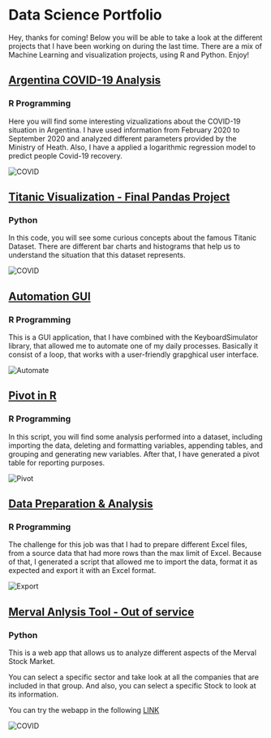 # Data Science Portfolio

Hey, thanks for coming! Below you will be able to take a look at the different projects that I have been working on during the last time. There are a mix of Machine Learning and visualization projects, using R and Python. Enjoy! 

## [Argentina COVID-19 Analysis](https://github.com/Chaspeer/Covid-19-LogisticRegression-RProgramming)

### R Programming

Here you will find some interesting vizualizations about the COVID-19 situation in Argentina. I have used information from February 2020 to September 2020 and analyzed different parameters provided by the Ministry of Heath. Also, I have a applied a logarithmic regression model to predict people Covid-19 recovery.

![COVID](https://www.ambb.org.ar/images/Fotos/400x265/RDCovid19Argentina.png)

## [Titanic Visualization - Final Pandas Project](https://github.com/Chaspeer/Data-Science.Projects/blob/main/zerotopandas_course_project.ipynb)

### Python

In this code, you will see some curious concepts about the famous Titanic Dataset. There are different bar charts and histograms that help us to understand the situation that this dataset represents.  

![COVID](https://pbs.twimg.com/media/EgNGdqlX0AA2ciR?format=jpg&name=900x900)

## [Automation GUI](https://github.com/Chaspeer/Data-Science.Projects/blob/main/GUI_KeySimulator.R)

### R Programming

This is a GUI application, that I have combined with the KeyboardSimulator library, that allowed me to automate one of my daily processes. Basically it consist of a loop, that works with a user-friendly grapghical user interface. 

![Automate](https://i0.wp.com/www.globaltrademag.com/wp-content/uploads/2018/12/software.jpg?w=970&ssl=1)

## [Pivot in R](https://github.com/Chaspeer/Data-Science.Projects/blob/main/Analysis_Pivot.R)

### R Programming

In this script, you will find some analysis performed into a dataset, including importing the data, deleting and formatting variables, appending tables, and grouping and generating new variables. After that, I have generated a pivot table for reporting purposes. 

![Pivot](https://www.xelplus.com/wp-content/uploads/2020/10/blogicon_multipletables_flat_168bce-400x225.jpg)

## [Data Preparation & Analysis](https://github.com/Chaspeer/Data-Science.Projects/blob/main/Import_Analysis_Export.R)

### R Programming

The challenge for this job was that I had to prepare different Excel files, from a source data that had more rows than the max limit of Excel. Because of that, I generated a script that allowed me to import the data, format it as expected and export it with an Excel format. 

![Export](https://feedzai.com/aptopees/2021/05/20210512_Header_How-FIs-Should-Prep-Data-Before-Implementing-ML_Feedzai.jpg)

## [Merval Anlysis Tool - Out of service](https://github.com/Chaspeer/Merval_Analysis_Tool)

### Python

This is a web app that allows us to analyze different aspects of the Merval Stock Market.

You can select a specific sector and take look at all the companies that are included in that group. And also, you can select a specific Stock to look at its information.

You can try the webapp in the following [LINK](https://share.streamlit.io/chaspeer/merval_analysis_tool/main/merval.py) 


![COVID](https://zonavalue.com/wp-content/uploads/2019/01/merval-logo.png)
